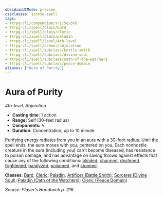 ```yaml
---
obsidianUIMode: preview
cssclasses: json5e-spell
tags:
- ttrpg-cli/compendium/src/5e/phb
- ttrpg-cli/spell/class/bard
- ttrpg-cli/spell/class/cleric
- ttrpg-cli/spell/class/paladin
- ttrpg-cli/spell/level/4th-level
- ttrpg-cli/spell/school/abjuration
- ttrpg-cli/spell/subclass/battle-smith
- ttrpg-cli/spell/subclass/divine-soul
- ttrpg-cli/spell/subclass/oath-of-the-watchers
- ttrpg-cli/spell/subclass/peace-domain
aliases: ["Aura of Purity"]
---
```

# Aura of Purity
*4th-level, Abjuration*  

- **Casting time:** 1 action
- **Range:** Self (30-feet radius)
- **Components:** V
- **Duration:** Concentration, up to 10 minute

Purifying energy radiates from you in an aura with a 30-foot radius. Until the spell ends, the aura moves with you, centered on you. Each nonhostile creature in the aura (including you) can't become diseased, has resistance to poison damage, and has advantage on saving throws against effects that cause any of the following conditions: [blinded](3-Mechanics/CLI/rules/conditions.md#Blinded), [charmed](3-Mechanics/CLI/rules/conditions.md#Charmed), [deafened](3-Mechanics/CLI/rules/conditions.md#Deafened), [frightened](3-Mechanics/CLI/rules/conditions.md#Frightened), [paralyzed](3-Mechanics/CLI/rules/conditions.md#Paralyzed), [poisoned](3-Mechanics/CLI/rules/conditions.md#Poisoned), and [stunned](3-Mechanics/CLI/rules/conditions.md#Stunned).

**Classes**: [Bard](list-spells-classes-bard); [Cleric](list-spells-classes-cleric); [Paladin](list-spells-classes-paladin); [Artificer (Battle Smith)](list-spells-classes-artificer-battle-smith-tce); [Sorcerer (Divine Soul)](list-spells-classes-sorcerer-divine-soul-xge); [Paladin (Oath of the Watchers)](list-spells-classes-paladin-oath-of-the-watchers-tce); [Cleric (Peace Domain)](list-spells-classes-cleric-peace-domain-tce)

*Source: Player's Handbook p. 216*